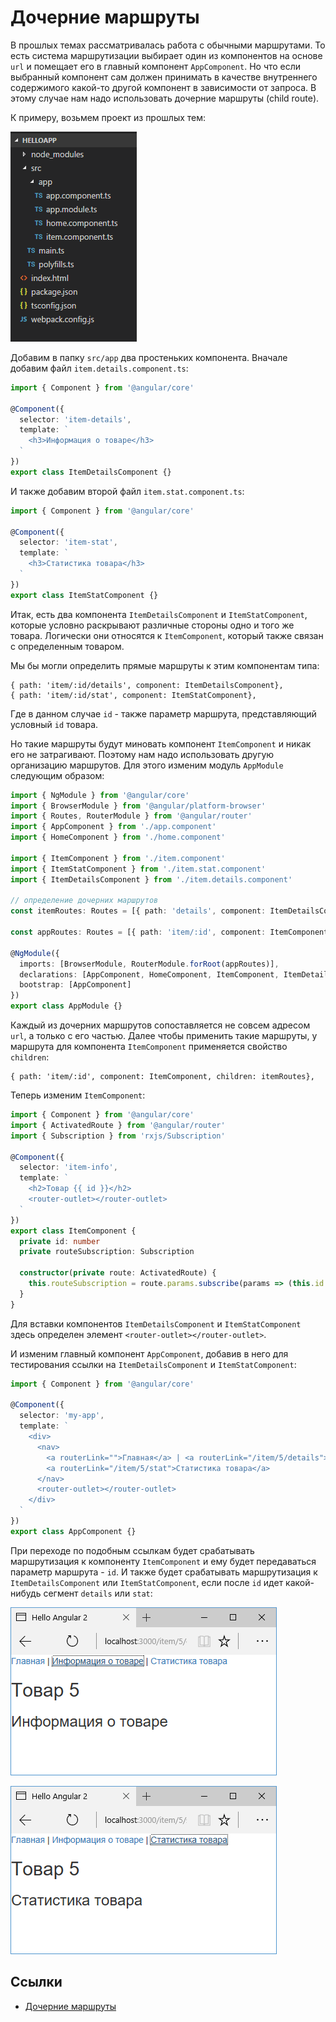 # Дочерние маршруты

В прошлых темах рассматривалась работа с обычными маршрутами. То есть система маршрутизации выбирает один из компонентов на основе `url` и помещает его в главный компонент `AppComponent`. Но что если выбранный компонент сам должен принимать в качестве внутреннего содержимого какой-то другой компонент в зависимости от запроса. В этому случае нам надо использовать дочерние маршруты (child route).

К примеру, возьмем проект из прошлых тем:

![Структура проекта](child-route-1.png)

Добавим в папку `src/app` два простеньких компонента. Вначале добавим файл `item.details.component.ts`:

```typescript
import { Component } from '@angular/core'

@Component({
  selector: 'item-details',
  template: `
    <h3>Информация о товаре</h3>
  `
})
export class ItemDetailsComponent {}
```

И также добавим второй файл `item.stat.component.ts`:

```typescript
import { Component } from '@angular/core'

@Component({
  selector: 'item-stat',
  template: `
    <h3>Статистика товара</h3>
  `
})
export class ItemStatComponent {}
```

Итак, есть два компонента `ItemDetailsComponent` и `ItemStatComponent`, которые условно раскрывают различные стороны одно и того же товара. Логически они относятся к `ItemComponent`, который также связан с определенным товаром.

Мы бы могли определить прямые маршруты к этим компонентам типа:

```
{ path: 'item/:id/details', component: ItemDetailsComponent},
{ path: 'item/:id/stat', component: ItemStatComponent},
```

Где в данном случае `id` - также параметр маршрута, представляющий условный `id` товара.

Но такие маршруты будут миновать компонент `ItemComponent` и никак его не затрагивают. Поэтому нам надо использовать другую организацию маршрутов. Для этого изменим модуль `AppModule` следующим образом:

```typescript
import { NgModule } from '@angular/core'
import { BrowserModule } from '@angular/platform-browser'
import { Routes, RouterModule } from '@angular/router'
import { AppComponent } from './app.component'
import { HomeComponent } from './home.component'

import { ItemComponent } from './item.component'
import { ItemStatComponent } from './item.stat.component'
import { ItemDetailsComponent } from './item.details.component'

// определение дочерних маршрутов
const itemRoutes: Routes = [{ path: 'details', component: ItemDetailsComponent }, { path: 'stat', component: ItemStatComponent }]

const appRoutes: Routes = [{ path: 'item/:id', component: ItemComponent }, { path: 'item/:id', component: ItemComponent, children: itemRoutes }, { path: '', component: HomeComponent }]

@NgModule({
  imports: [BrowserModule, RouterModule.forRoot(appRoutes)],
  declarations: [AppComponent, HomeComponent, ItemComponent, ItemDetailsComponent, ItemStatComponent],
  bootstrap: [AppComponent]
})
export class AppModule {}
```

Каждый из дочерних маршрутов сопоставляется не совсем адресом `url`, а только с его частью. Далее чтобы применить такие маршруты, у маршрута для компонента `ItemComponent` применяется свойство `children`:

```
{ path: 'item/:id', component: ItemComponent, children: itemRoutes},
```

Теперь изменим `ItemComponent`:

```typescript
import { Component } from '@angular/core'
import { ActivatedRoute } from '@angular/router'
import { Subscription } from 'rxjs/Subscription'

@Component({
  selector: 'item-info',
  template: `
    <h2>Товар {{ id }}</h2>
    <router-outlet></router-outlet>
  `
})
export class ItemComponent {
  private id: number
  private routeSubscription: Subscription

  constructor(private route: ActivatedRoute) {
    this.routeSubscription = route.params.subscribe(params => (this.id = params['id']))
  }
}
```

Для вставки компонентов `ItemDetailsComponent` и `ItemStatComponent` здесь определен элемент `<router-outlet></router-outlet>`.

И изменим главный компонент `AppComponent`, добавив в него для тестирования ссылки на `ItemDetailsComponent` и `ItemStatComponent`:

```typescript
import { Component } from '@angular/core'

@Component({
  selector: 'my-app',
  template: `
    <div>
      <nav>
        <a routerLink="">Главная</a> | <a routerLink="/item/5/details">Информация о товаре</a> |
        <a routerLink="/item/5/stat">Статистика товара</a>
      </nav>
      <router-outlet></router-outlet>
    </div>
  `
})
export class AppComponent {}
```

При переходе по подобным ссылкам будет срабатывать маршрутизация к компоненту `ItemComponent` и ему будет передаваться параметр маршрута - `id`. И также будет срабатывать маршрутизация к `ItemDetailsComponent` или `ItemStatComponent`, если после `id` идет какой-нибудь сегмент `details` или `stat`:

![Скриншот](child-route-2.png)

![Скриншот](child-route-3.png)

## Ссылки

- [Дочерние маршруты](https://metanit.com/web/angular2/7.6.php)
